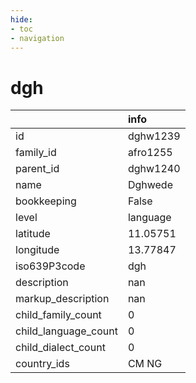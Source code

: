 ```yaml
---
hide:
- toc
- navigation
---
```

# dgh
|                      | info     |
|:---------------------|:---------|
| id                   | dghw1239 |
| family_id            | afro1255 |
| parent_id            | dghw1240 |
| name                 | Dghwede  |
| bookkeeping          | False    |
| level                | language |
| latitude             | 11.05751 |
| longitude            | 13.77847 |
| iso639P3code         | dgh      |
| description          | nan      |
| markup_description   | nan      |
| child_family_count   | 0        |
| child_language_count | 0        |
| child_dialect_count  | 0        |
| country_ids          | CM NG    |